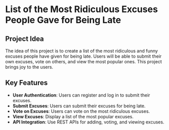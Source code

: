 # List of the Most Ridiculous Excuses People Gave for Being Late

## Project Idea
The idea of this project is to create a list of the most ridiculous and funny excuses people have given for being late. Users will be able to submit their own excuses, vote on others, and view the most popular ones. This project brings joy to the users.

## Key Features
- **User Authentication**: Users can register and log in to submit their excuses.
- **Submit Excuses**: Users can submit their excuses for being late.
- **Vote on Excuses**: Users can vote on the most ridiculous excuses.
- **View Excuses**: Display a list of the most popular excuses.
- **API Integration**: Use REST APIs for adding, voting, and viewing excuses.

